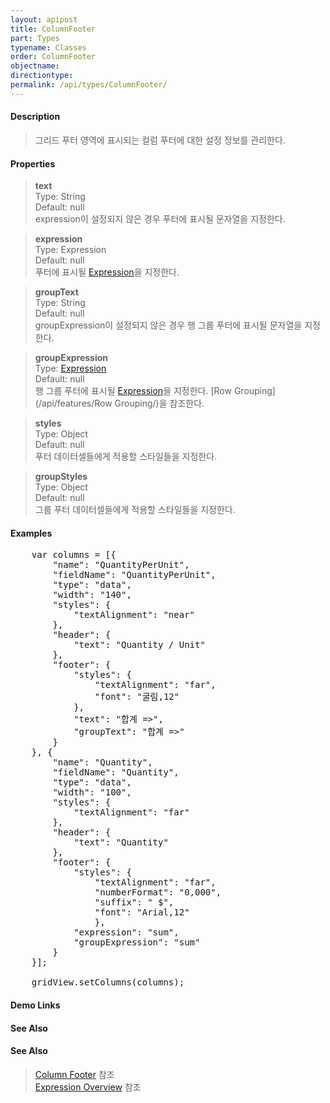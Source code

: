 ```yaml
---
layout: apipost
title: ColumnFooter
part: Types
typename: Classes
order: ColumnFooter
objectname: 
directiontype: 
permalink: /api/types/ColumnFooter/
---
```


#### Description

> 그리드 푸터 영역에 표시되는 컬럼 푸터에 대한 설정 정보를 관리한다.

#### Properties

> **text**  
> Type: String   
> Default:  null     
> expression이 설정되지 않은 경우 푸터에 표시될 문자열을 지정한다.   

> **expression**  
> Type: Expression  
> Default: null    
> 푸터에 표시될 [Expression](/api/features/Expression)을 지정한다.   

> **groupText**  
> Type: String  
> Default:  null     
> groupExpression이 설정되지 않은 경우 행 그룹 푸터에 표시될 문자열을 지정한다.  

> **groupExpression**  
> Type: [Expression](/api/features/Expression)  
> Default: null     
> 행 그룹 푸터에 표시될 [Expression](/api/features/Expression)을 지정한다. [Row Grouping](/api/features/Row Grouping/)을 참조한다.  

> **styles**  
> Type: Object   
> Default:  null     
> 푸터 데이터셀들에게 적용할 스타일들을 지정한다.   

> **groupStyles**  
> Type: Object   
> Default:  null     
> 그룹 푸터 데이터셀들에게 적용할 스타일들을 지정한다.   

#### Examples   

<pre class="prettyprint">
	var columns = [{
        "name": "QuantityPerUnit",
        "fieldName": "QuantityPerUnit",
        "type": "data",
        "width": "140",
        "styles": {
            "textAlignment": "near"
        },
        "header": {
            "text": "Quantity / Unit"
        },
        "footer": {
            "styles": {
                "textAlignment": "far",
                "font": "굴림,12"
            },
            "text": "합계 =>",
            "groupText": "합계 =>"
        }
    }, {
        "name": "Quantity",
        "fieldName": "Quantity",
        "type": "data",
        "width": "100",
        "styles": {
            "textAlignment": "far"
        },
        "header": {
            "text": "Quantity"
        },
        "footer": {
            "styles": { 
                "textAlignment": "far",
                "numberFormat": "0,000",
                "suffix": " $",
                "font": "Arial,12"
                },
            "expression": "sum",
            "groupExpression": "sum"
        }
	}];
	
	gridView.setColumns(columns);
</pre>

#### Demo Links
#### See Also

#### See Also 

> [Column Footer](http://demo.realgrid.net/Demo/ColumnFooter) 참조  
> [Expression Overview](http://demo.realgrid.com/Demo/ExpressionConcept) 참조  